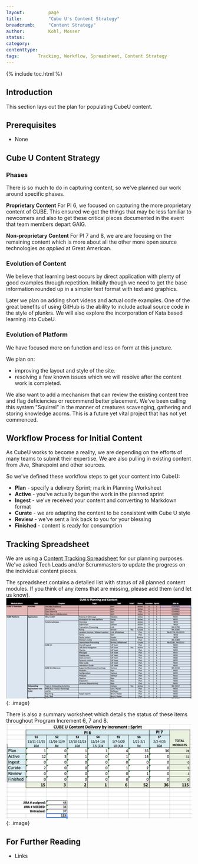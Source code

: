 ```yaml
---
layout:         page
title:          "Cube U's Content Strategy"
breadcrumb:     "Content Strategy"
author:         Kohl, Mosser
status:         
category:
contenttype:
tags:       Tracking, Workflow, Spreadsheet, Content Strategy
---
```


{% include toc.html %}

## Introduction
This section lays out the plan for populating CubeU content.  
 
## Prerequisites
* None

## Cube U Content Strategy

### Phases
There is so much to do in capturing content, so we've planned our work around 
specific phases.

**Proprietary Content**
For PI 6, we focused on capturing the more proprietary content of CUBE. This 
ensured we got the things that may be less familiar to newcomers and also to get 
these critical pieces documented in the event that team members depart GAIG. 

**Non-proprietary Content**
For PI 7 and 8, we are are focusing on the remaining content which is more about 
all the other more open source technologies *as applied* at Great American. 

### Evolution of Content
We believe that learning best occurs by direct application with plenty of good 
examples through repetition. Initially though we need to get the base 
information rounded up in a simpler text format with text and graphics.

Later we plan on adding short videos and actual code examples. One of the great 
benefits of using GitHub is the ability to include actual source code in the 
style of plunkrs. We will also explore the incorporation of Kata based learning 
into CubeU. 

### Evolution of Platform
We have focused more on function and less on form at this juncture.

We plan on:

 * improving the layout and style of the site. 
 * resolving a few known issues which we will resolve after the content work is 
   completed.

We also want to add a mechanism that can review the existing content tree and 
flag deficiencies or recommend better placement. We've been calling this system 
"Squirrel" in the manner of creatures scavenging, gathering and storing 
knowledge acorns. This is a future yet vital project that has not yet commenced.

## Workflow Process for Initial Content

As CubeU works to become a reality, we are depending on the efforts of many 
teams to submit their expertise. We are also pulling in existing content from 
Jive, Sharepoint and other sources.

So we've defined these workflow steps to get your content into CubeU:

  * **Plan** - specify a delivery Sprint; mark in Planning Worksheet
  * **Active** - you've actually begun the work in the planned sprint
  * **Ingest** - we've received your content and converting to Markdown format
  * **Curate** - we are adapting the content to be consistent with Cube U style
  * **Review** - we've sent a link back to you for your blessing
  * **Finished** - content is ready for consumption

## Tracking Spreadsheet

We are using a [Content Tracking Spreadsheet](https://gaig.jiveon.com/docs/DOC-27534) 
for our planning purposes. We've asked Tech Leads and/or Scrummasters to update 
the progress on the individual content pieces.

The spreadsheet contains a detailed list with status of all planned content 
modules. If you think of any items that are missing, please add them (and let us 
know). ![](../images/cubeUPlanning.png){: .image} 

There is also a summary worksheet which details the status of these items 
throughout Program Increment 6, 7 and 8. ![](../images/cubeUDelivery.png){: 
.image} 

## For Further Reading

* Links